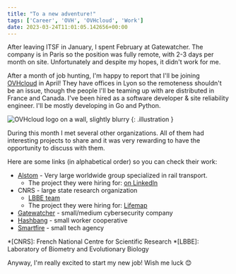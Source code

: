 ```yaml
---
title: "To a new adventure!"
tags: ['Career', 'OVH', 'OVHcloud', 'Work']
date: 2023-03-24T11:01:05.142656+00:00
---
```

After leaving ITSF in January, I spent February at Gatewatcher. The company is in Paris so the position was fully remote, with 2-3 days per month on site. Unfortunately and despite my hopes, it didn't work for me.

After a month of job hunting, I'm happy to report that I'll be joining [OVHcloud](https://ovhcloud.com) in April! They have offices in Lyon so the remoteness shouldn't be an issue, though the people I'll be teaming up with are distributed in France and Canada. I've been hired as a software developer & site reliability engineer. I'll be mostly developing in Go and Python.

![OVHcloud logo on a wall, slightly blurry](/attachments/45/processed/)
{: .illustration }

During this month I met several other organizations. All of them had interesting projects to share and it was very rewarding to have the opportunity to discuss with them.

Here are some links (in alphabetical order) so you can check their work:

* [Alstom](https://www.alstom.com/) - Very large worldwide group specialized in rail transport.
    * The project they were hiring for: [on LinkedIn](https://www.linkedin.com/jobs/view/project-software-designer-netbox-1-at-alstom-3495964133)
* CNRS - large state research organization
    * [LBBE team](https://lbbe.univ-lyon1.fr/)
    * The project they were hiring for: [Lifemap](https://lifemap.univ-lyon1.fr/)
* [Gatewatcher](https://www.gatewatcher.com/) - small/medium cybersecurity company
* [Hashbang](https://hashbang.fr/) - small worker cooperative
* [Smartfire](https://www.smartfire.pro/) - small tech agency

*[CNRS]: French National Centre for Scientific Research
*[LBBE]: Laboratory of Biometry and Evolutionary Biology 

Anyway, I'm really excited to start my new job! Wish me luck 😊

<!-- ![OVHcloud logo](/attachments/44/processed/)
{: .logo } -->
